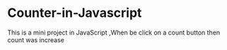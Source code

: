 # Counter-in-Javascript
This is a mini project in JavaScript ,When be click on a count button then count was increase
